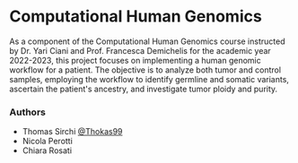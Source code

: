 # Computational Human Genomics

As a component of the Computational Human Genomics course instructed by Dr. Yari Ciani and Prof. Francesca Demichelis for the academic year 2022-2023, this project focuses on implementing a human genomic workflow for a patient. The objective is to analyze both tumor and control samples, employing the workflow to identify germline and somatic variants, ascertain the patient's ancestry, and investigate tumor ploidy and purity.

### Authors

- Thomas Sirchi [@Thokas99](https://github.com/Thokas99)
- Nicola Perotti
- Chiara Rosati


